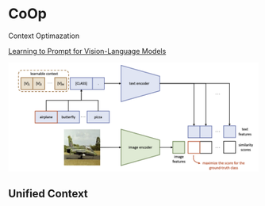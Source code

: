 # CoOp

Context Optimazation

[Learning to Prompt for Vision-Language Models](https://arxiv.org/pdf/2109.01134.pdf)

![alt text](../img/PEFT/CoOP1.png)

## Unified Context

